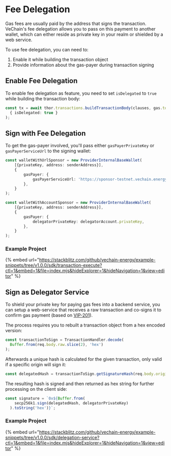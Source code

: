 # Fee Delegation

Gas fees are usually paid by the address that signs the transaction.
VeChain's fee delegation allows you to pass on this payment to another wallet,
which can either reside as private key in your realm or shielded by a web service.

To use fee delegation, you can need to:

1. Enable it while building the transaction object
2. Provide information about the gas-payer during transaction signing

## Enable Fee Delegation

To enable fee delegation as feature, you need to set `isDelegated` to `true` while building the transaction body:

```typescript
const tx = await thor.transactions.buildTransactionBody(clauses, gas.totalGas,
  { isDelegated: true }
);
```

## Sign with Fee Delegation

To get the gas-payer involved, you'll pass either `gasPayerPrivateKey` or `gasPayerServiceUrl` to the signing wallet:

```typescript
const walletWithUrlSponsor = new ProviderInternalBaseWallet(
    [{privateKey, address: senderAddress}],
    {
        gasPayer: {
            gasPayerServiceUrl: 'https://sponsor-testnet.vechain.energy/by/90',
        },
    }
);

const walletWithAccountSponsor = new ProviderInternalBaseWallet(
    [{privateKey, address: senderAddress}],
    {
        gasPayer: {
            delegatorPrivateKey: delegatorAccount.privateKey,
        },
    }
);
```

### Example Project

{% embed url="https://stackblitz.com/github/vechain-energy/example-snippets/tree/v1.0.0/sdk/transaction-execute?ctl=1&embed=1&file=index.mjs&hideExplorer=1&hideNavigation=1&view=editor" %}

## Sign as Delegator Service

To shield your private key for paying gas fees into a backend service, you can setup a web-service that receives a raw transaction and co-signs it to confirm gas payment (based on [VIP-201](https://github.com/vechain/VIPs/blob/master/vips/VIP-201.md)).

The process requires you to rebuilt a transaction object from a hex encoded version:

```javascript
const transactionToSign = TransactionHandler.decode(
  Buffer.from(req.body.raw.slice(2), 'hex')
);
```

Afterwards a unique hash is calculated for the given transaction, only valid if a specific origin will sign it:

```javascript
const delegatedHash = transactionToSign.getSignatureHash(req.body.origin);
```

The resulting hash is signed and then returned as hex string for further processing on the client side:

```javascript
const signature = `0x${Buffer.from(
    secp256k1.sign(delegatedHash, delegatorPrivateKey)
  ).toString('hex')}`;
```

### Example Project

{% embed url="https://stackblitz.com/github/vechain-energy/example-snippets/tree/v1.0.0/sdk/delegation-service?ctl=1&embed=1&file=index.mjs&hideExplorer=1&hideNavigation=1&view=editor" %}

